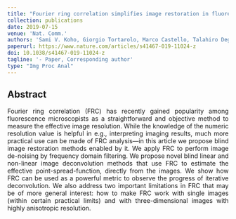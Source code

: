 ```yaml
---
title: "Fourier ring correlation simplifies image restoration in fluorescence microscopy"
collection: publications
date: 2019-07-15
venue: 'Nat. Comm.'
authors: 'Sami V. Koho, Giorgio Tortarolo, Marco Castello, Talahiro Deguchi, Albeto Diaspro, Giuseppe Vicidomini'
paperurl: https://www.nature.com/articles/s41467-019-11024-z
doi: 10.1038/s41467-019-11024-z
tagline: '- Paper, Corresponding author'
type: "Img Proc Anal"
---
```

<h2> Abstract </h2>
<p align= "justify">
Fourier ring correlation (FRC) has recently gained popularity among fluorescence microscopists as a straightforward and objective method to measure the effective image resolution. While the knowledge of the numeric resolution value is helpful in e.g., interpreting imaging results, much more practical use can be made of FRC analysis—in this article we propose blind image restoration methods enabled by it. We apply FRC to perform image de-noising by frequency domain filtering. We propose novel blind linear and non-linear image deconvolution methods that use FRC to estimate the effective point-spread-function, directly from the images. We show how FRC can be used as a powerful metric to observe the progress of iterative deconvolution. We also address two important limitations in FRC that may be of more general interest: how to make FRC work with single images (within certain practical limits) and with three-dimensional images with highly anisotropic resolution.
